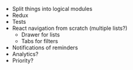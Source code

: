  - Split things into logical modules
 - Redux
 - Tests
 - React navigation from scratch (multiple lists?)
    - Drawer for lists
    - Tabs for filters
  - Notifications of reminders
  - Analytics?
  - Priority?
